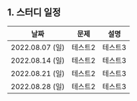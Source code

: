 ## 1. 스터디 일정
|날짜|문제|설명|
|------|---|---|
|2022.08.07 (일)|테스트2|테스트3|
|2022.08.14 (일)|테스트2|테스트3|
|2022.08.21 (일)|테스트2|테스트3|
|2022.08.28 (일)|테스트2|테스트3|

